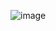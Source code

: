 ![image](https://github.com/lucasjotap/sparkTaxiJob/assets/98364965/9409ac81-4826-4d4d-bc83-64a8aa80a9aa)

